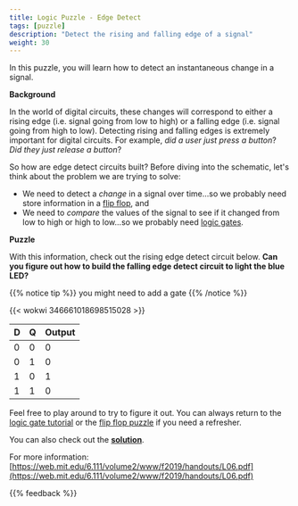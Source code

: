 ```yaml
---
title: Logic Puzzle - Edge Detect
tags: [puzzle]
description: "Detect the rising and falling edge of a signal"
weight: 30
---
```


In this puzzle, you will learn how to detect an instantaneous change in a signal.

**Background**

In the world of digital circuits, these changes will correspond to either a rising edge (i.e. signal going from low to high) or a falling edge (i.e. signal going from high to low). Detecting rising and falling edges is extremely important for digital circuits. For example, *did a user just press a button*? *Did they just release a button*?

So how are edge detect circuits built? Before diving into the schematic, let's think about the problem we are trying to solve:
* We need to detect a *change* in a signal over time...so we probably need store information in a [flip flop](/digital_design/puzzle_flipflop/), and
* We need to *compare* the values of the signal to see if it changed from low to high or high to low...so we probably need [logic gates](/digital_design/logic_gates/).

**Puzzle**

With this information, check out the rising edge detect circuit below. **Can you figure out how to build the falling edge detect circuit to light the blue LED?**

{{% notice tip %}}
you might need to add a gate
{{% /notice %}}

{{< wokwi 346661018698515028 >}}
<br>

| D       | Q       | Output |
|---------|---------|--------|
| 0       | 0       | 0      |
| 0       | 1       | 0      |
| 1       | 0       | 1      |
| 1       | 1       | 0      |

Feel free to play around to try to figure it out. You can always return to the [logic gate tutorial](/digital_design/logic_gates) or the [flip flop puzzle](/digital_design/puzzle_flipflop/) if you need a refresher. 

You can also check out the [**solution**](https://wokwi.com/projects/346662484165263955).

For more information: [https://web.mit.edu/6.111/volume2/www/f2019/handouts/L06.pdf](https://web.mit.edu/6.111/volume2/www/f2019/handouts/L06.pdf)

{{% feedback %}}
